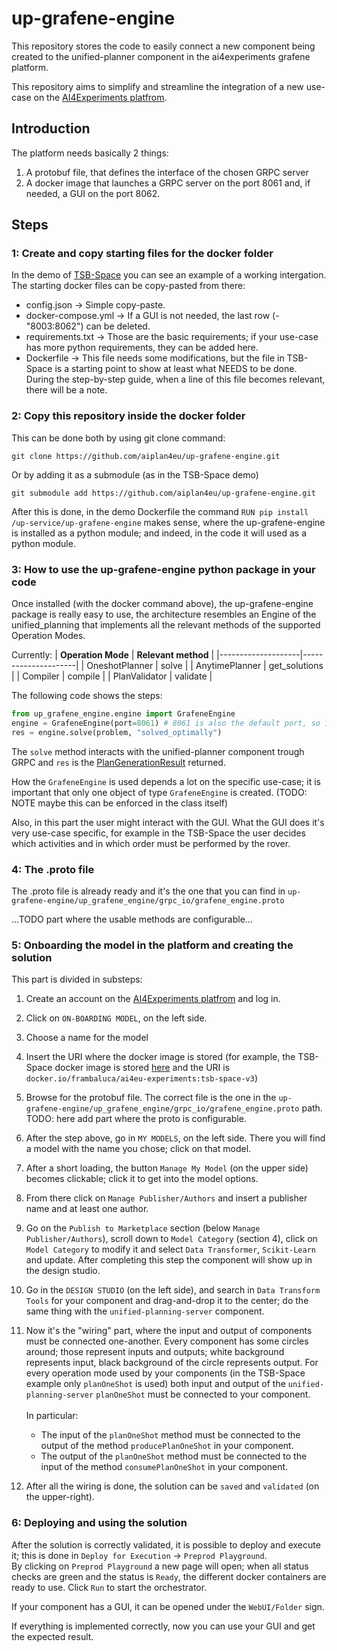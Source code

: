 # up-grafene-engine
This repository stores the code to easily connect a new component being created to the unified-planner component in the ai4experiments grafene platform.

This repository aims to simplify and streamline the integration of a new use-case on the [AI4Experiments platfrom](https://aiexp-dev.ai4europe.eu/#/home).

## Introduction

The platform needs basically 2 things:

1. A protobuf file, that defines the interface of the chosen GRPC server
2. A docker image that launches a GRPC server on the port 8061 and, if needed, a GUI on the port 8062.

## Steps
### 1: Create and copy starting files for the docker folder

In the demo of [TSB-Space](https://github.com/aiplan4eu/ai4experiments-tsb-space) you can see an example of a working intergation.
The starting docker files can be copy-pasted from there:

* config.json -> Simple copy-paste.
* docker-compose.yml -> If a GUI is not needed, the last row (- "8003:8062") can be deleted.
* requirements.txt -> Those are the basic requirements; if your use-case has more python requirements, they can be added here.
* Dockerfile -> This file needs some modifications, but the file in TSB-Space is a starting point to show at least what NEEDS to be done. During the step-by-step guide, when a line of this file becomes relevant, there will be a note.

### 2: Copy this repository inside the docker folder

This can be done both by using git clone command:

```git clone https://github.com/aiplan4eu/up-grafene-engine.git```

Or by adding it as a submodule (as in the TSB-Space demo)

```git submodule add https://github.com/aiplan4eu/up-grafene-engine.git```

After this is done, in the demo Dockerfile the command ```RUN pip install /up-service/up-grafene-engine``` makes sense, where the up-grafene-engine is installed as a python module; and indeed, in the code it will used as a python module.

### 3: How to use the up-grafene-engine python package in your code

Once installed (with the docker command above), the up-grafene-engine package is really easy to use, the architecture resembles an Engine of the unified_planning that implements all the relevant methods of the supported Operation Modes.

Currently:
| **Operation Mode** | **Relevant method** |
|--------------------|---------------------|
| OneshotPlanner     | solve               |
| AnytimePlanner     | get_solutions       |
| Compiler           | compile             |
| PlanValidator      | validate            |

The following code shows the steps:
```python
from up_grafene_engine.engine import GrafeneEngine
engine = GrafeneEngine(port=8061) # 8061 is also the default port, so it can be omitted
res = engine.solve(problem, "solved_optimally")
```

The `solve` method interacts with the unified-planner component trough GRPC and `res` is the [PlanGenerationResult](https://unified-planning.readthedocs.io/en/latest/api/engines/PlanGenerationResult.html) returned.

How the `GrafeneEngine` is used depends a lot on the specific use-case; it is important that only one object of type `GrafeneEngine` is created. (TODO: NOTE maybe this can be enforced in the class itself)

Also, in this part the user might interact with the GUI. What the GUI does it's very use-case specific, for example in the TSB-Space the user decides which activities and in which order must be performed by the rover.

### 4: The .proto file

The .proto file is already ready and it's the one that you can find in `up-grafene-engine/up_grafene_engine/grpc_io/grafene_engine.proto`

 ...TODO part where the usable methods are configurable...

### 5: Onboarding the model in the platform and creating the solution

This part is divided in substeps:

1. Create an account on the [AI4Experiments platfrom](https://aiexp-dev.ai4europe.eu/#/home) and log in.
2. Click on `ON-BOARDING MODEL`, on the left side.
3. Choose a name for the model
4. Insert the URI where the docker image is stored (for example, the TSB-Space docker image is stored [here](https://hub.docker.com/layers/frambaluca/ai4eu-experiments/tsb-space-v3/images/sha256-8a1b4fdee11092795e707f53de36049790251f76eb831502f9a03c5ec65fd97c?context=repo) and the URI is `docker.io/frambaluca/ai4eu-experiments:tsb-space-v3`)
5. Browse for the protobuf file. The correct file is the one in the `up-grafene-engine/up_grafene_engine/grpc_io/grafene_engine.proto` path. TODO: here add part where the proto is configurable.
6. After the step above, go in `MY MODELS`, on the left side. There you will find a model with the name you chose; click on that model.
7. After a short loading, the button `Manage My Model` (on the upper side) becomes clickable; click it to get into the model options.
8. From there click on `Manage Publisher/Authors` and insert a publisher name and at least one author.
9. Go on the `Publish to Marketplace` section (below `Manage Publisher/Authors`), scroll down to `Model Category` (section 4), click on `Model Category` to modify it and select `Data Transformer`, `Scikit-Learn` and update. After completing this step the component will show up in the design studio.
10. Go in the `DESIGN STUDIO` (on the left side), and search in `Data Transform Tools` for your component and drag-and-drop it to the center; do the same thing with the `unified-planning-server` component.
11. Now it's the "wiring" part, where the input and output of components must be connected one-another. Every component has some circles around; those represent inputs and outputs; white background represents input, black background of the circle represents output. For every operation mode used by your components (in the TSB-Space example only `planOneShot` is used) both input and output of the `unified-planning-server` `planOneShot` must be connected to your component.<br /><br />
In particular:

    * The input of the `planOneShot` method must be connected to the output of the method `producePlanOneShot` in your component.
    * The output of the `planOneShot` method must be connected to the input of the method `consumePlanOneShot` in your component.

12. After all the wiring is done, the solution can be `saved` and `validated` (on the upper-right).

### 6: Deploying and using the solution

After the solution is correctly validated, it is possible to deploy and execute it; this is done in `Deploy for Execution` -> `Preprod Playground`.<br />
By clicking on `Preprod Playground` a new page will open; when all status checks are green and the status is `Ready`, the different docker containers are ready to use.
Click `Run` to start the orchestrator.

If your component has a GUI, it can be opened under the `WebUI/Folder` sign.

If everything is implemented correctly, now you can use your GUI and get the expected result.
